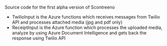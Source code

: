Source code for the first alpha version of Scontreeno

- TwilioInput is the Azure functions which receives messages from Twilio API and processes attached media (jpg and pdf only)
- ReceiptInput is the Azure function which processes the uploaded media, analyze by using Azure Document Intelligence and gets back the response using Twilio API
